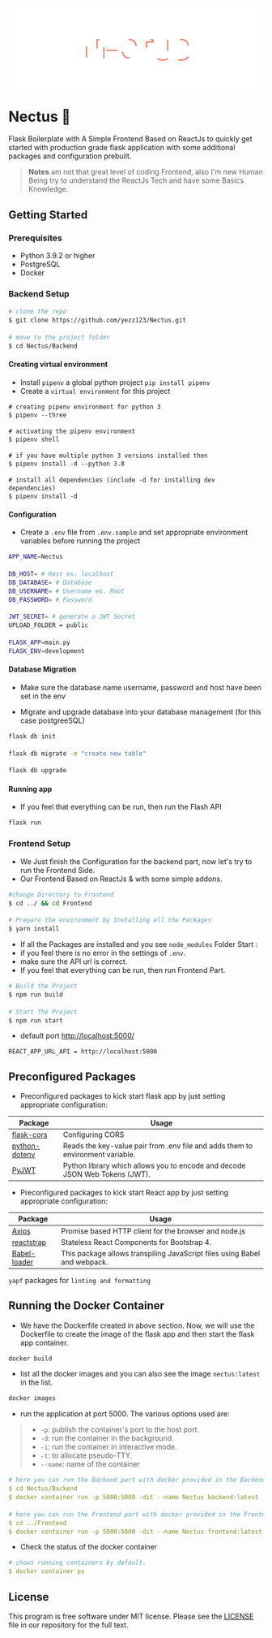 ![NECTUS](.vscode/header.svg)

# Nectus 🚀

Flask Boilerplate with A Simple Frontend Based on ReactJs to quickly get started with production grade flask application with some additional packages and configuration prebuilt.

>__Notes__ am not that great level of coding Frontend, also I'm new Human Being try to understand the ReactJs Tech and have some Basics Knowledge.

## Getting Started

### Prerequisites

- Python 3.9.2 or higher
- PostgreSQL
- Docker

### Backend Setup

```sh
# clone the repo
$ git clone https://github.com/yezz123/Nectus.git

# move to the project folder
$ cd Nectus/Backend
```

#### Creating virtual environment

- Install `pipenv` a global python project `pip install pipenv`
- Create a `virtual environment` for this project

```shell
# creating pipenv environment for python 3
$ pipenv --three

# activating the pipenv environment
$ pipenv shell

# if you have multiple python 3 versions installed then
$ pipenv install -d --python 3.8

# install all dependencies (include -d for installing dev dependencies)
$ pipenv install -d
```

#### Configuration

- Create a `.env` file from `.env.sample` and set appropriate environment variables before running the project

```sh
APP_NAME=Nectus

DB_HOST= # Host ex. localhost
DB_DATABASE= # Database
DB_USERNAME= # Username ex. Root
DB_PASSWORD= # Password

JWT_SECRET= # generate a JWT Secret
UPLOAD_FOLDER = public

FLASK_APP=main.py
FLASK_ENV=development
```

#### Database Migration

- Make sure the database name username, password and host have been set in the env

- Migrate and upgrade database into your database management (for this case postgreeSQL)

```sh
flask db init

flask db migrate -m "create new table"

flask db upgrade
```

#### Running app

- If you feel that everything can be run, then run the Flash API

```sh
flask run
```

### Frontend Setup

- We Just finish the Configuration for the backend part, now let's try to run the Frontend Side.
- Our Frontend Based on ReactJs & with some simple addons.

```sh
#change Directory to Frontend
$ cd ../ && cd Frontend

# Prepare the environment by Installing all the Packages
$ yarn install 
```

- If all the Packages are installed and you see `node_modules` Folder Start :
- if you feel there is no error in the settings of `.env`.
- make sure the API url is correct.
- If you feel that everything can be run, then run Frontend Part.

```sh
# Build the Project
$ npm run build

# Start The Project
$ npm run start
```

- default port <http://localhost:5000/>

```env
REACT_APP_URL_API = http://localhost:5000
```

## Preconfigured Packages

- Preconfigured packages to kick start flask app by just setting appropriate configuration:

| Package                                                  | Usage                                                                          |
| -------------------------------------------------------- | ------------------------------------------------------------------------------ |
| [flask-cors](https://flask-cors.readthedocs.io/)         | Configuring CORS                                                               |
| [python-dotenv](https://pypi.org/project/python-dotenv/) | Reads the key-value pair from .env file and adds them to environment variable. |
| [PyJWT](https://pyjwt.readthedocs.io/en/stable/)         | Python library which allows you to encode and decode JSON Web Tokens (JWT).    |

- Preconfigured packages to kick start React app by just setting appropriate configuration:

| Package                                                  | Usage                                                                          |
| -------------------------------------------------------- | ------------------------------------------------------------------------------ |
| [Axios](https://github.com/axios/axios)                  | Promise based HTTP client for the browser and node.js                          |
| [reactstrap](https://reactstrap.github.io/)              | Stateless React Components for Bootstrap 4.                                    |
| [Babel-loader](https://github.com/babel/babel-loader)    | This package allows transpiling JavaScript files using Babel and webpack.      |

`yapf` packages for `linting and formatting`

## Running the Docker Container

- We have the Dockerfile created in above section. Now, we will use the Dockerfile to create the image of the flask app and then start the flask app container.

```sh
docker build
```

- list all the docker images and you can also see the image `nectus:latest` in the list.

```sh
docker images
```

- run the application at port 5000. The various options used are:

> - `-p`: publish the container's port to the host port.
> - `-d`: run the container in the background.
> - `-i`: run the container in interactive mode.
> - `-t`: to allocate pseudo-TTY.
> - `--name`: name of the container

```yaml
# here you can run the Backend part with docker provided in the Backend Directory
$ cd Nectus/Backend
$ docker container run -p 5000:5000 -dit --name Nectus backend:latest

# here you can run the Frontend part with docker provided in the Frontend Directory
$ cd ../Frontend
$ docker container run -p 5000:5000 -dit --name Nectus frontend:latest
```

- Check the status of the docker container

```yaml
# shows running containers by default.
$ docker container ps
```

## License

This program is free software under MIT license. Please see the [LICENSE](LICENSE) file in our repository for the full text.
